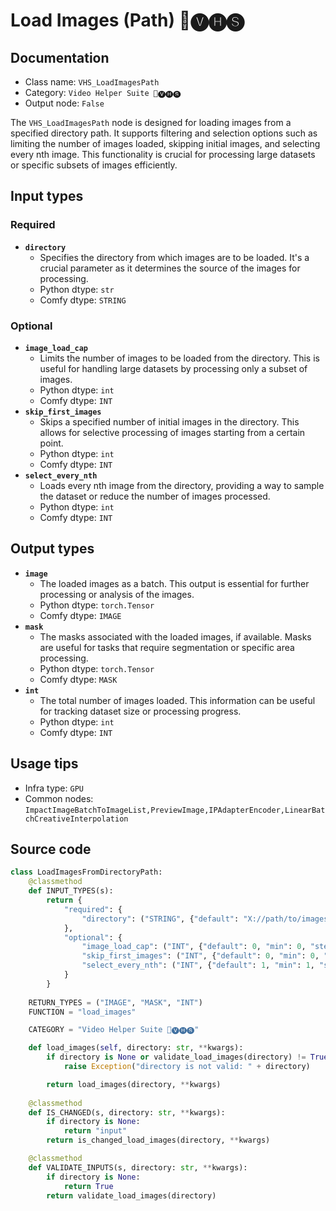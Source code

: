 # Load Images (Path) 🎥🅥🅗🅢
## Documentation
- Class name: `VHS_LoadImagesPath`
- Category: `Video Helper Suite 🎥🅥🅗🅢`
- Output node: `False`

The `VHS_LoadImagesPath` node is designed for loading images from a specified directory path. It supports filtering and selection options such as limiting the number of images loaded, skipping initial images, and selecting every nth image. This functionality is crucial for processing large datasets or specific subsets of images efficiently.
## Input types
### Required
- **`directory`**
    - Specifies the directory from which images are to be loaded. It's a crucial parameter as it determines the source of the images for processing.
    - Python dtype: `str`
    - Comfy dtype: `STRING`
### Optional
- **`image_load_cap`**
    - Limits the number of images to be loaded from the directory. This is useful for handling large datasets by processing only a subset of images.
    - Python dtype: `int`
    - Comfy dtype: `INT`
- **`skip_first_images`**
    - Skips a specified number of initial images in the directory. This allows for selective processing of images starting from a certain point.
    - Python dtype: `int`
    - Comfy dtype: `INT`
- **`select_every_nth`**
    - Loads every nth image from the directory, providing a way to sample the dataset or reduce the number of images processed.
    - Python dtype: `int`
    - Comfy dtype: `INT`
## Output types
- **`image`**
    - The loaded images as a batch. This output is essential for further processing or analysis of the images.
    - Python dtype: `torch.Tensor`
    - Comfy dtype: `IMAGE`
- **`mask`**
    - The masks associated with the loaded images, if available. Masks are useful for tasks that require segmentation or specific area processing.
    - Python dtype: `torch.Tensor`
    - Comfy dtype: `MASK`
- **`int`**
    - The total number of images loaded. This information can be useful for tracking dataset size or processing progress.
    - Python dtype: `int`
    - Comfy dtype: `INT`
## Usage tips
- Infra type: `GPU`
- Common nodes: `ImpactImageBatchToImageList,PreviewImage,IPAdapterEncoder,LinearBatchCreativeInterpolation`


## Source code
```python
class LoadImagesFromDirectoryPath:
    @classmethod
    def INPUT_TYPES(s):
        return {
            "required": {
                "directory": ("STRING", {"default": "X://path/to/images", "vhs_path_extensions": []}),
            },
            "optional": {
                "image_load_cap": ("INT", {"default": 0, "min": 0, "step": 1}),
                "skip_first_images": ("INT", {"default": 0, "min": 0, "step": 1}),
                "select_every_nth": ("INT", {"default": 1, "min": 1, "step": 1}),
            }
        }
    
    RETURN_TYPES = ("IMAGE", "MASK", "INT")
    FUNCTION = "load_images"

    CATEGORY = "Video Helper Suite 🎥🅥🅗🅢"

    def load_images(self, directory: str, **kwargs):
        if directory is None or validate_load_images(directory) != True:
            raise Exception("directory is not valid: " + directory)

        return load_images(directory, **kwargs)
    
    @classmethod
    def IS_CHANGED(s, directory: str, **kwargs):
        if directory is None:
            return "input"
        return is_changed_load_images(directory, **kwargs)

    @classmethod
    def VALIDATE_INPUTS(s, directory: str, **kwargs):
        if directory is None:
            return True
        return validate_load_images(directory)

```
